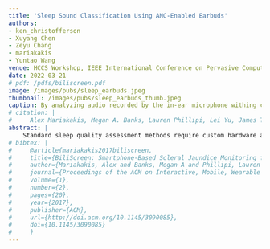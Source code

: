 ```yaml
---
title: 'Sleep Sound Classification Using ANC-Enabled Earbuds'
authors: 
- ken_christofferson
- Xuyang Chen
- Zeyu Chang
- mariakakis
- Yuntao Wang
venue: HCCS Workshop, IEEE International Conference on Pervasive Computing and Communications (PerCom), 2022
date: 2022-03-21
# pdf: /pdfs/biliscreen.pdf
image: /images/pubs/sleep_earbuds.jpeg
thumbnail: /images/pubs/sleep_earbuds_thumb.jpeg
caption: By analyzing audio recorded by the in-ear microphone withing commodity earbuds, we demonstrate the feasibility of classifying body sounds associated with sleep disorders.
# citation: |
#     Alex Mariakakis, Megan A. Banks, Lauren Phillipi, Lei Yu, James Taylor, & Shwetak N. Patel. (2017). BiliScreen: Smartphone-Based Scleral Jaundice Monitoring for Liver and Pancreatic Disorders. Proceedings of the ACM on Interactive, Mobile, Wearable and Ubiquitous Technologies, 1(2), 20. DOI: http://dx.doi.org/10.1145/3090085
abstract: |
    Standard sleep quality assessment methods require custom hardware and professional observation, limiting the diagnosis of sleep disorders to specialized sleep clinics. In this work, we leverage the internal and external microphones present in active noise-cancelling earbuds to distinguish sounds associated with poor or disordered sleep, thereby enabling continuous at-home sleep monitoring. The sleep sounds our system is able to recognize include, but are not limited to, snoring, teeth grinding, and restless movement. We analyze the resulting dual-channel audio using a lightweight deep learning model built around a variation of the temporal shift module that has been optimized for audio. The model was designed to have a low memory and computational footprint, making it suitable to be run on a smartphone or the earbuds themselves. We evaluate our approach on a dataset of 8 sound categories generated from 20 participants. We achieve a classification accuracy of 91.0% and an F1-score of 0.845.
# bibtex: |
#     @article{mariakakis2017biliscreen,
#     title={BiliScreen: Smartphone-Based Scleral Jaundice Monitoring for Liver and Pancreatic Disorders},
#     author={Mariakakis, Alex and Banks, Megan A and Phillipi, Lauren and Yu, Lei and Taylor, James and Patel, Shwetak N},
#     journal={Proceedings of the ACM on Interactive, Mobile, Wearable and Ubiquitous Technologies},
#     volume={1},
#     number={2},
#     pages={20},
#     year={2017},
#     publisher={ACM},
#     url={http://doi.acm.org/10.1145/3090085},
#     doi={10.1145/3090085}
#     }
---
```


